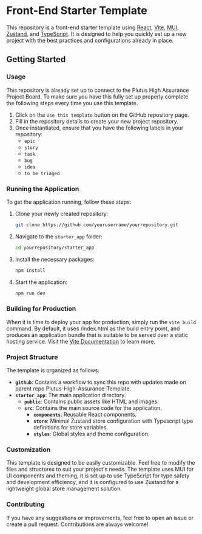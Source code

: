 # Front-End Starter Template

This repository is a front-end starter template using [React](https://react.dev/), [Vite](https://vite.dev/), [MUI](https://mui.com/material-ui/?srsltid=AfmBOor8atqstNDKO2OzksylVmtqlECvFemwfAsohhkekSWlAHXt_56b), [Zustand](https://zustand.docs.pmnd.rs/getting-started/introduction), and [TypeScript](https://www.typescriptlang.org/). It is designed to help you quickly set up a new project with the best practices and configurations already in place.

## Getting Started

### Usage 
This repository is already set up to connect to the Plutus High Assurance Project Board. To make sure you have this fully set up properly complete the following steps every time you use this template. 

1. Click on the `Use this template` button on the GitHub repository page.
2. Fill in the repository details to create your new project repository.
3. Once instantiated, ensure that you have the following labels in your repository:
    - `epic`
    - `story`
    - `task`
    - `bug`
    - `idea`
    - `to be triaged`

### Running the Application

To get the application running, follow these steps:

1. Clone your newly created repository:
    ```bash
    git clone https://github.com/yourusername/yourrepository.git
    ```

2. Navigate to the `starter_app` folder:
    ```bash
    cd yourrepository/starter_app
    ```

3. Install the necessary packages:
    ```bash
    npm install
    ```

4. Start the application:
    ```bash
    npm run dev
    ```

### Building for Production
When it is time to deploy your app for production, simply run the `vite build` command. By default, it uses <root>/index.html as the build entry point, and produces an application bundle that is suitable to be served over a static hosting service. Visit the [Vite Documentation](https://vite.dev/guide/build.html) to learn more.

### Project Structure

The template is organized as follows:

- **`github`**: Contains a workflow to sync this repo with updates made on parent repo Plutus-High-Assurance-Template.
- **`starter_app`**: The main application directory.
    - **`public`**: Contains public assets like HTML and images.
    - **`src`**: Contains the main source code for the application.
        - **`components`**: Reusable React components.
        - **`store`**: Minimal Zustand store configuration with Typescript type definitions for store variables.
        - **`styles`**: Global styles and theme configuration.
    

### Customization

This template is designed to be easily customizable. Feel free to modify the files and structures to suit your project's needs. The template uses MUI for UI components and theming, it is set up to use TypeScript for type safety and development efficiency, and it is configured to use Zustand for a lightweight global store management solution.

### Contributing

If you have any suggestions or improvements, feel free to open an issue or create a pull request. Contributions are always welcome!

